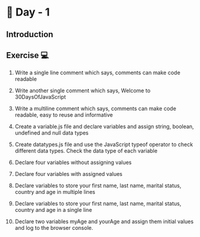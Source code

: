 # 🔖 Day - 1 

## Introduction 

## Exercise  💻

   1. Write a single line comment which says, comments can make code readable

   2. Write another single comment which says, Welcome to 30DaysOfJavaScript

   3. Write a multiline comment which says, comments can make code readable, easy to reuse and informative

   4. Create a variable.js file and declare variables and assign string, boolean, undefined and null data types

   5. Create datatypes.js file and use the JavaScript typeof operator to check different data types. Check the data type of each variable

   6. Declare four variables without assigning values

   7. Declare four variables with assigned values

   8. Declare variables to store your first name, last name, marital status, country and age in multiple lines

   9. Declare variables to store your first name, last name, marital status, country and age in a single line

   10. Declare two variables myAge and yourAge and assign them initial values and log to the browser console.

